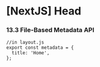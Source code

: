 # [NextJS] Head

### 13.3 File-Based Metadata API

```
//in layout.js
export const metadata = {
  title: 'Home',
};

```
